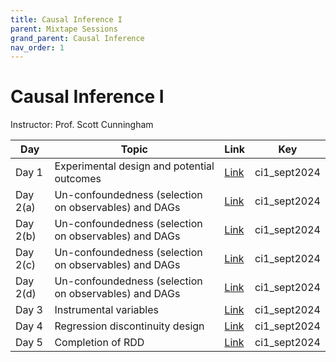 ```yaml
---
title: Causal Inference I
parent: Mixtape Sessions
grand_parent: Causal Inference
nav_order: 1
---
```


# Causal Inference I

Instructor: Prof. Scott Cunningham

| Day      | Topic                                                 | Link                                            | Key          |
| -------- | ----------------------------------------------------- | ----------------------------------------------- | ------------ |
| Day 1    | Experimental design and potential outcomes            | [Link](https://vimeo.com/1011688626?share=copy) | ci1_sept2024 |
| Day 2(a) | Un-confoundedness (selection on observables) and DAGs | [Link](https://vimeo.com/1012037820?share=copy) | ci1_sept2024 |
| Day 2(b) | Un-confoundedness (selection on observables) and DAGs | [Link](https://vimeo.com/1012037651?share=copy) | ci1_sept2024 |
| Day 2(c) | Un-confoundedness (selection on observables) and DAGs | [Link](https://vimeo.com/1013807008?share=copy) | ci1_sept2024 |
| Day 2(d) | Un-confoundedness (selection on observables) and DAGs | [Link](https://vimeo.com/1013807087?share=copy) | ci1_sept2024 |
| Day 3    | Instrumental variables                                | [Link](https://vimeo.com/1013910443?share=copy) | ci1_sept2024 |
| Day 4    | Regression discontinuity design                       | [Link](https://vimeo.com/1014431194?share=copy) | ci1_sept2024 |
| Day 5    | Completion of RDD                                     | [Link](https://vimeo.com/1018727697?share=copy) | ci1_sept2024 |


